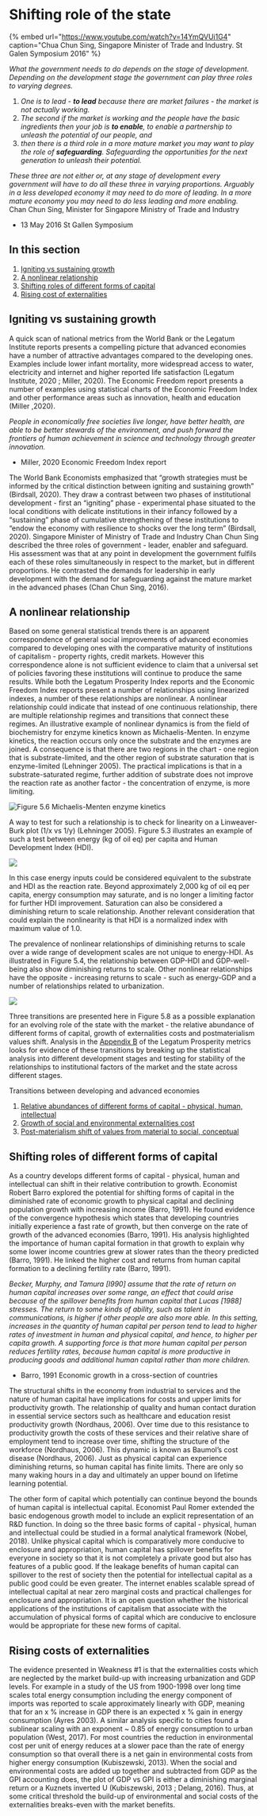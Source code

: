 # Shifting role of the state

{% embed url="https://www.youtube.com/watch?v=14YmQVUi1G4" caption="Chua Chun Sing, Singapore Minister of Trade and Industry. St Galen Symposium 2016" %}

_What the government needs to do depends on the stage of development. Depending on the development stage the government can play three roles to varying degrees._  

1. _One is to lead - **to lead** because there are market failures - the market is not actually working._ 
2. _The second if the market is working and the people have the basic ingredients then your job is **to enable**, to enable a partnership to unleash the potential of our people, and_ 
3. _then there is a third role in a more mature market you may want to play the role of **safeguarding**. Safeguarding the opportunities for the next generation to unleash their potential._  

_These three are not either or, at any stage of development every government will have to do all these three in varying proportions.  Arguably in a less developed economy it may need to do more of leading. In a more mature economy you may need to do less leading and more enabling._    
Chan Chun Sing, Minister for Singapore Ministry of Trade and Industry  
- 13 May 2016 St Gallen Symposium

## In this section

1. [Igniting vs sustaining growth](shifting-role-of-the-state.md#igniting-vs-sustaining-growth)
2. [A nonlinear relationship](shifting-role-of-the-state.md#a-nonlinear-relationship)
3. [Shifting roles of different forms of capital](shifting-role-of-the-state.md#shifting-roles-of-different-forms-of-capital)
4. [Rising cost of externalities](shifting-role-of-the-state.md#rising-costs-of-externalities)

## Igniting vs sustaining growth

A quick scan of national metrics from the World Bank or the Legatum Institute reports presents a compelling picture that advanced economies have a number of attractive advantages compared to the developing ones. Examples include lower infant mortality, more widespread access to water, electricity and internet and higher reported life satisfaction \(Legatum Institute, 2020 ; Miller, 2020\).  The Economic Freedom report presents a number of examples using statistical charts of the Economic Freedom Index and other performance areas such as innovation, health and education \(Miller ,2020\).    
  
_People in economically free societies live longer, have better health, are able to be better stewards of the environment, and push forward the frontiers of human achievement in science and technology through greater innovation._  
- Miller, 2020 Economic Freedom Index report

The World Bank Economists emphasized that “growth strategies must be informed by the critical distinction between igniting and sustaining growth” \(Birdsall, 2020\).  They draw a contrast between two phases of institutional development - first an “igniting” phase - experimental phase situated to the local conditions with delicate institutions in their infancy followed by a “sustaining” phase of cumulative strengthening of these institutions to “endow the economy with resilience to shocks over the long term” \(Birdsall, 2020\).  Singapore Minister of Ministry of Trade and Industry Chan Chun Sing described the three roles of government - leader, enabler and safeguard.  His assessment was that at any point in development the government fulfils each of these roles simultaneously in respect to the market, but in different proportions.  He contrasted the demands for leadership in early development with the demand for safeguarding against the mature market in the advanced phases \(Chan Chun Sing, 2016\).  

## A nonlinear relationship

Based on some general statistical trends there is an apparent correspondence of general social improvements of advanced economies compared to developing ones with the comparative maturity of institutions of capitalism - property rights, credit markets.  However this correspondence alone is not sufficient evidence to claim that a universal set of policies favoring these institutions will continue to produce the same results. While both the Legatum Prosperity Index reports and the Economic Freedom Index reports present a number of relationships using linearized indexes, a number of these relationships are nonlinear.  A nonlinear relationship could indicate that instead of one continuous relationship, there are multiple relationship regimes and transitions that connect these regimes.  An illustrative example of nonlinear dynamics is from the field of biochemistry for enzyme kinetics known as Michaelis-Menten.  In enzyme kinetics, the reaction occurs only once the substrate and the enzymes are joined.  A consequence is that there are two regions in the chart - one region that is substrate-limited, and the other region of substrate saturation that is enzyme-limited  \(Lehninger 2005\).  The practical implications is that in a substrate-saturated regime, further addition of substrate does not improve the reaction rate as another factor - the concentration of enzyme, is more limiting. 

![Figure 5.6 Michaelis-Menten enzyme kinetics](../.gitbook/assets/image%20%28107%29.png)

A way to test for such a relationship is to check for linearity on a Linweaver-Burk plot \(1/x vs 1/y\) \(Lehninger 2005\).  Figure 5.3 illustrates an example of such a test between energy \(kg of oil eq\) per capita and Human Development Index \(HDI\). 

![](../.gitbook/assets/image%20%2837%29.png)

In this case energy inputs could be considered equivalent to the substrate and HDI as the reaction rate.  Beyond approximately 2,000 kg of oil eq per capita, energy consumption may saturate, and is no longer a limiting factor for further HDI improvement.  Saturation can also be considered a diminishing return to scale relationship.  Another relevant consideration that could explain the nonlinearity is that HDI is a normalized index with maximum value of 1.0.

The prevalence of nonlinear relationships of diminishing returns to scale over a wide range of development scales are not unique to energy-HDI. As illustrated in Figure 5.4, the relationship between GDP-HDI and GDP-well-being also show diminishing returns to scale.  Other nonlinear relationships have the opposite - increasing returns to scale - such as energy-GDP and a number of relationships related to urbanization.  

![](../.gitbook/assets/image%20%283%29.png)

Three transitions are presented here in Figure 5.8 as a possible explanation for an evolving role of the state with the market - the relative abundance of different forms of capital, growth of externalities costs and postmaterialism values shift.  Analysis in the [Appendix B](../appendix-b-legatum-prosperity-index/statistical-analysis-legatum-prosperity-index.md) of the Legatum Prosperity metrics looks for evidence of these transitions by breaking up the statistical analysis into different development stages and testing for stability of the relationships to institutional factors of the market and the state across different stages.

Transitions between developing and advanced economies

1. [Relative abundances of different forms of capital - physical, human, intellectual](shifting-role-of-the-state.md#shifting-roles-of-different-forms-of-capital)
2. [Growth of social and environmental externalities cost](shifting-role-of-the-state.md#rising-costs-of-externalities)
3. [Post-materialism shift of values from material to social, conceptual](post-materialism.md)

## Shifting roles of different forms of capital

As a country develops different forms of capital - physical, human and intellectual can shift in their relative contribution to growth.  Economist Robert Barro explored the potential for shifting forms of capital in the diminished rate of economic growth to physical capital and declining population growth with increasing income \(Barro, 1991\). He found evidence of the convergence hypothesis which states that developing countries initially experience a fast rate of growth, but then converge on the rate of growth of the advanced economies \(Barro, 1991\).  His analysis highlighted the importance of human capital formation in that growth to explain why some lower income countries grew at slower rates than the theory predicted \(Barro, 1991\).  He linked the higher cost and returns from human capital formation to a declining fertility rate \(Barro, 1991\).  

_Becker, Murphy, and Tamura \[I990\] assume that the rate of return on human capital increases over some range, an effect that could arise because of the spillover benefits from human capital that Lucas \[1988\] stresses.  The return to some kinds of ability, such as talent in communications, is higher if other people are also more able. In this setting, increases in the quantity of human capital per person tend to lead to higher rates of investment in human and physical capital, and hence, to higher per capita growth. A supporting force is that more human capital per person reduces fertility rates, because human capital is more productive in producing goods and additional human capital rather than more children._   
- Barro, 1991 Economic growth in a cross-section of countries

The structural shifts in the economy from industrial to services and the nature of human capital have implications for costs and upper limits for productivity growth.  The relationship of quality and human contact duration in essential service sectors such as healthcare and education resist productivity growth \(Nordhaus, 2006\).  Over time due to this resistance to productivity growth the costs of these services and their relative share of employment tend to increase over time, shifting the structure of the workforce \(Nordhaus, 2006\).  This dynamic is known as Baumol’s cost disease \(Nordhaus, 2006\).  Just as physical capital can experience diminishing returns, so human capital has finite limits. There are only so many waking hours in a day and ultimately an upper bound on lifetime learning potential.  

The other form of capital which potentially can continue beyond the bounds of human capital is intellectual capital.  Economist Paul Romer extended the basic endogenous growth model to include an explicit representation of an R&D function.  In doing so the three basic forms of capital - physical, human and intellectual could be studied in a formal analytical framework \(Nobel, 2018\).  Unlike physical capital which is comparatively more conducive to enclosure and appropriation, human capital has spillover benefits for everyone in society so that it is not completely a private good but also has features of a public good.  If the leakage benefits of human capital can spillover to the rest of society then the potential for intellectual capital as a public good could be even greater.  The internet enables scalable spread of intellectual capital at near zero marginal costs and practical challenges for enclosure and appropriation.  It is an open question whether the historical applications of the institutions of capitalism that associate with the accumulation of physical forms of capital which are conducive to enclosure would be appropriate for these new forms of capital. 

## Rising costs of externalities

The evidence presented in Weakness \#1 is that the externalities costs which are neglected by the market build-up with increasing urbanization and GDP levels.  For example in a study of the US from 1900-1998 over long time scales total energy consumption including the energy component of imports was reported to scale approximately linearly with GDP, meaning that for an x % increase in GDP there is an expected x % gain in energy consumption \(Ayres 2003\). A similar analysis specific to cities found a sublinear scaling with an exponent ~ 0.85 of energy consumption to urban population \(West, 2017\). For most countries the reduction in environmental cost per unit of energy reduces at a slower pace than the rate of energy consumption so that overall there is a net gain in environmental costs from higher energy consumption \(Kubiszewski, 2013\). When the social and environmental costs are added up together and subtracted from GDP as the GPI accounting does, the plot of GDP vs GPI is either a diminishing marginal return or a Kuznets inverted U \(Kubiszewski, 2013 ; Delang, 2016\).  Thus, at some critical threshold the build-up of environmental and social costs of the externalities breaks-even with the market benefits.  


